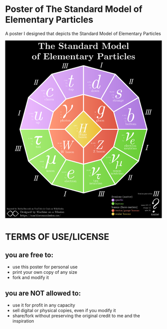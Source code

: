 # Poster of The Standard Model of Elementary Particles
A poster I designed that depicts the Standard Model of Elementary Particles

![poster](<Artboard 1.svg>)

# TERMS OF USE/LICENSE
## you are free to:
- use this poster for personal use
- print your own copy of any size
- fork and modify it

## you are NOT allowed to:
- use it for profit in any capacity
- sell digital or physical copies, even if you modify it
- share/fork without preserving the original credit to me and the inspiration
